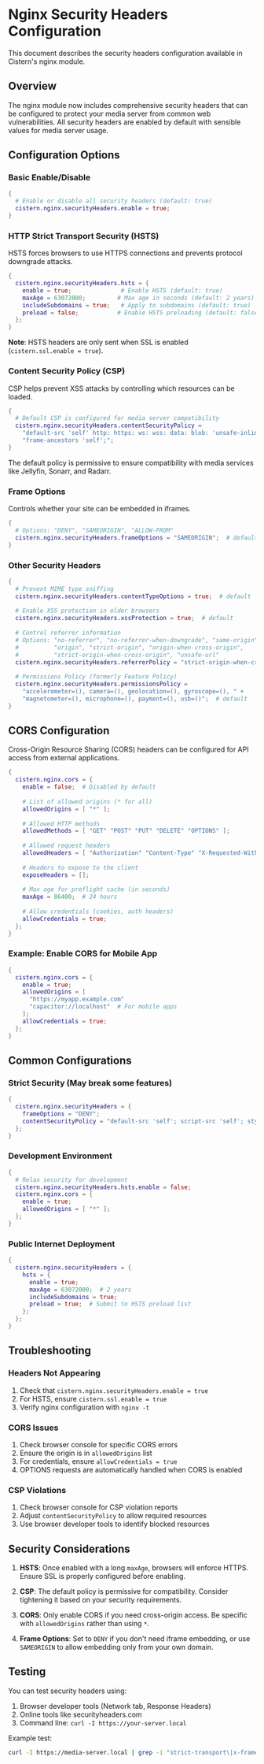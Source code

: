 # Nginx Security Headers Configuration

This document describes the security headers configuration available in Cistern's nginx module.

## Overview

The nginx module now includes comprehensive security headers that can be configured to protect your media server from common web vulnerabilities. All security headers are enabled by default with sensible values for media server usage.

## Configuration Options

### Basic Enable/Disable

```nix
{
  # Enable or disable all security headers (default: true)
  cistern.nginx.securityHeaders.enable = true;
}
```

### HTTP Strict Transport Security (HSTS)

HSTS forces browsers to use HTTPS connections and prevents protocol downgrade attacks.

```nix
{
  cistern.nginx.securityHeaders.hsts = {
    enable = true;              # Enable HSTS (default: true)
    maxAge = 63072000;         # Max age in seconds (default: 2 years)
    includeSubdomains = true;   # Apply to subdomains (default: true)
    preload = false;           # Enable HSTS preloading (default: false)
  };
}
```

**Note**: HSTS headers are only sent when SSL is enabled (`cistern.ssl.enable = true`).

### Content Security Policy (CSP)

CSP helps prevent XSS attacks by controlling which resources can be loaded.

```nix
{
  # Default CSP is configured for media server compatibility
  cistern.nginx.securityHeaders.contentSecurityPolicy = 
    "default-src 'self' http: https: ws: wss: data: blob: 'unsafe-inline' 'unsafe-eval'; " +
    "frame-ancestors 'self';";
}
```

The default policy is permissive to ensure compatibility with media services like Jellyfin, Sonarr, and Radarr.

### Frame Options

Controls whether your site can be embedded in iframes.

```nix
{
  # Options: "DENY", "SAMEORIGIN", "ALLOW-FROM"
  cistern.nginx.securityHeaders.frameOptions = "SAMEORIGIN";  # default
}
```

### Other Security Headers

```nix
{
  # Prevent MIME type sniffing
  cistern.nginx.securityHeaders.contentTypeOptions = true;  # default
  
  # Enable XSS protection in older browsers
  cistern.nginx.securityHeaders.xssProtection = true;  # default
  
  # Control referrer information
  # Options: "no-referrer", "no-referrer-when-downgrade", "same-origin", 
  #          "origin", "strict-origin", "origin-when-cross-origin",
  #          "strict-origin-when-cross-origin", "unsafe-url"
  cistern.nginx.securityHeaders.referrerPolicy = "strict-origin-when-cross-origin";  # default
  
  # Permissions Policy (formerly Feature Policy)
  cistern.nginx.securityHeaders.permissionsPolicy = 
    "accelerometer=(), camera=(), geolocation=(), gyroscope=(), " +
    "magnetometer=(), microphone=(), payment=(), usb=()";  # default
}
```

## CORS Configuration

Cross-Origin Resource Sharing (CORS) headers can be configured for API access from external applications.

```nix
{
  cistern.nginx.cors = {
    enable = false;  # Disabled by default
    
    # List of allowed origins (* for all)
    allowedOrigins = [ "*" ];
    
    # Allowed HTTP methods
    allowedMethods = [ "GET" "POST" "PUT" "DELETE" "OPTIONS" ];
    
    # Allowed request headers
    allowedHeaders = [ "Authorization" "Content-Type" "X-Requested-With" ];
    
    # Headers to expose to the client
    exposeHeaders = [];
    
    # Max age for preflight cache (in seconds)
    maxAge = 86400;  # 24 hours
    
    # Allow credentials (cookies, auth headers)
    allowCredentials = true;
  };
}
```

### Example: Enable CORS for Mobile App

```nix
{
  cistern.nginx.cors = {
    enable = true;
    allowedOrigins = [ 
      "https://myapp.example.com" 
      "capacitor://localhost"  # For mobile apps
    ];
    allowCredentials = true;
  };
}
```

## Common Configurations

### Strict Security (May break some features)

```nix
{
  cistern.nginx.securityHeaders = {
    frameOptions = "DENY";
    contentSecurityPolicy = "default-src 'self'; script-src 'self'; style-src 'self' 'unsafe-inline';";
  };
}
```

### Development Environment

```nix
{
  # Relax security for development
  cistern.nginx.securityHeaders.hsts.enable = false;
  cistern.nginx.cors = {
    enable = true;
    allowedOrigins = [ "*" ];
  };
}
```

### Public Internet Deployment

```nix
{
  cistern.nginx.securityHeaders = {
    hsts = {
      enable = true;
      maxAge = 63072000;  # 2 years
      includeSubdomains = true;
      preload = true;  # Submit to HSTS preload list
    };
  };
}
```

## Troubleshooting

### Headers Not Appearing

1. Check that `cistern.nginx.securityHeaders.enable = true`
2. For HSTS, ensure `cistern.ssl.enable = true`
3. Verify nginx configuration with `nginx -t`

### CORS Issues

1. Check browser console for specific CORS errors
2. Ensure the origin is in `allowedOrigins` list
3. For credentials, ensure `allowCredentials = true`
4. OPTIONS requests are automatically handled when CORS is enabled

### CSP Violations

1. Check browser console for CSP violation reports
2. Adjust `contentSecurityPolicy` to allow required resources
3. Use browser developer tools to identify blocked resources

## Security Considerations

1. **HSTS**: Once enabled with a long `maxAge`, browsers will enforce HTTPS. Ensure SSL is properly configured before enabling.

2. **CSP**: The default policy is permissive for compatibility. Consider tightening it based on your security requirements.

3. **CORS**: Only enable CORS if you need cross-origin access. Be specific with `allowedOrigins` rather than using `*`.

4. **Frame Options**: Set to `DENY` if you don't need iframe embedding, or use `SAMEORIGIN` to allow embedding only from your own domain.

## Testing

You can test security headers using:

1. Browser developer tools (Network tab, Response Headers)
2. Online tools like securityheaders.com
3. Command line: `curl -I https://your-server.local`

Example test:
```bash
curl -I https://media-server.local | grep -i "strict-transport\|x-frame\|x-content\|content-security"
```